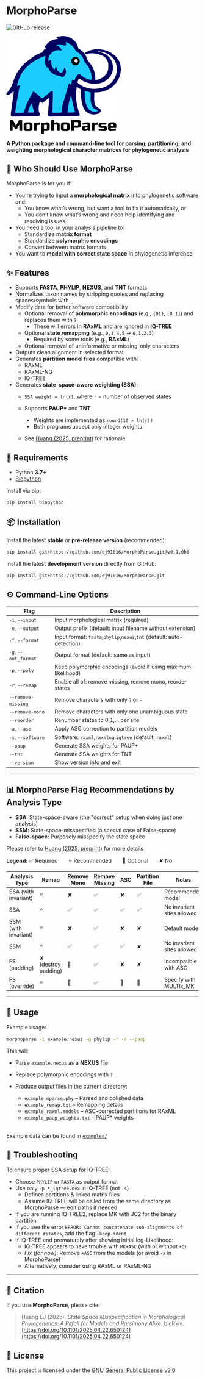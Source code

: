 # MorphoParse

![GitHub release](https://img.shields.io/github/tag/ej91016/MorphoParse.svg)
<p align="left">
  <img src="MP_logo.png" alt="MorphoParse Logo" width="300"/>
</p>

**A Python package and command-line tool for parsing, partitioning, and weighting morphological character matrices for phylogenetic analysis**


## 🦣 Who Should Use MorphoParse
MorphoParse is for you if:
- You're trying to input a **morphological matrix** into phylogenetic software and:
  - You know what’s wrong, but want a tool to fix it automatically, or
  - You don’t know what’s wrong and need help identifying and resolving issues
- You need a tool in your analysis pipeline to:
  - Standardize **matrix format**
  - Standardize **polymorphic encodings**
  - Convert between matrix formats
- You want to **model with correct state space** in phylogenetic inference

## ✨ Features
- Supports **FASTA**, **PHYLIP**, **NEXUS**, and **TNT** formats
- Normalizes taxon names by stripping quotes and replacing spaces/symbols with `_`
- Modify data for better software compatibility
  - Optional removal of **polymorphic encodings** (e.g., `{01}`, `[0 1]`) and replaces them with `?`
    - These will errors in **RAxML** and are ignored in **IQ-TREE**
  - Optional **state remapping** (e.g., `0,1,4,5` → `0,1,2,3`)
    - Required by some tools (e.g., **RAxML**)
  - Optional removal of uninformative or missing-only characters
- Outputs clean alignment in selected format
- Generates **partition model files** compatible with:
  - RAxML
  - RAxML-NG
  - IQ-TREE
- Generates **state-space-aware weighting (SSA)**:
  - `SSA weight = ln(r)`, where `r` = number of observed states
  - Supports **PAUP\*** and **TNT**

    - Weights are implemented as `round(10 × ln(r))`
    - Both programs accept only integer weights
  - See [Huang (2025, preprint)](https://doi.org/10.1101/2025.04.22.650124) for rationale

## 🧱 Requirements

- Python **3.7+**
- [Biopython](https://biopython.org/)

Install via pip:

```bash
pip install biopython
```

## 📦 Installation

Install the latest **stable** or **pre-release version** (recommended):

```bash
pip install git+https://github.com/ej91016/MorphoParse.git@v0.1.0b0
```

Install the latest **development version** directly from GitHub:

```bash
pip install git+https://github.com/ej91016/MorphoParse.git
```



## ⚙️ Command-Line Options

| Flag                 | Description                                                           |
| -------------------- | -------------------------------------------------------------------   |
| `-i`, `--input`      | Input morphological matrix (required)                                 |
| `-o`, `--output`     | Output prefix (default: input filename without extension)             |
| `-f`, `--format`     | Input format: `fasta`,`phylip`,`nexus`,`tnt` (default: auto-detection)|
| `-g`, `--out_format` | Output format (default: same as input)                                |
| `-p`, `--poly`       | Keep polymorphic encodings (avoid if using maximum likelihood)        |
| `-r`, `--remap`      | Enable all of: remove missing, remove mono, reorder states            |
| `--remove-missing`   | Remove characters with only `?` or `-`                                |
| `--remove-mono`      | Remove characters with only one unambiguous state                     |
| `--reorder`          | Renumber states to 0,1,... per site                                   |
| `-a`, `--asc`        | Apply ASC correction to partition models                              |
| `-s`, `--software`   | Software: `raxml`,`raxmlng`,`iqtree` (default: `raxml`)               |
| `--paup`             | Generate SSA weights for PAUP\*                                       |
| `--tnt`              | Generate SSA weights for TNT                                          |
| `--version`          | Show version info and exit                                            |

---
## 📊 MorphoParse Flag Recommendations by Analysis Type

- **SSA**: State-space-aware (the "correct" setup when doing just one analysis)
- **SSM**: State-space-misspecified (a special case of False-space)
- **False-space**: Purposely misspecify the state space

Please refer to [Huang (2025, preprint)](https://doi.org/10.1101/2025.04.22.650124) for more details

**Legend:** ✅ Required  ⭐ Recommended  🔘 Optional  ✘ No

| Analysis Type        | Remap               | Remove Mono  | Remove Missing  | ASC | Partition File  | Notes                      | Tools    |
| -------------------- | ------------------- | ------------ | --------------- | --- | --------------- | -------------------------- | -------- |
| SSA (with invariant) | ⭐                  | ✘           | ✅              | ✘   | ✅             | Recommended model          | All      |
| SSA                  | ⭐                  | ✅          | ✅              | ✅  | ✅             | No invariant sites allowed | All      |
| SSM (with invariant) | ⭐                  | ✘           | ✅              | ✘   | ✘              | Default model              | All      |
| SSM                  | ⭐                  | ✅          | ✅              | ✅  | ✘              | No invariant sites allowed | All      |
| FS (padding)         | ✘ (destroy padding) | 🔘          | ✅              | ✘   | ✘              | Incompatible with ASC      | All      |
| FS (override)        | ⭐                  | 🔘          | ✅              | 🔘  | 🔘             | Specify with MULTI`x`\_MK  | RAxML-NG |


---

## 🥪 Usage

Example usage:
```bash
morphoparse -i example.nexus -g phylip -r -a --paup
```

This will:

- Parse `example.nexus` as a **NEXUS** file
- Replace polymorphic encodings with `?`
- Produce output files in the current directory:

  - `example_mparse.phy`         – Parsed and polished data
  - `example_remap.txt`          – Remapping details
  - `example_raxml.models`       – ASC-corrected partitions for RAxML
  - `example_paup_weights.txt`   – PAUP\* weights
<br><br>

Example data can be found in [`examples/`](https://github.com/ej91016/MorphoParse/tree/main/examples)


## 📝 Troubleshooting

To ensure proper SSA setup for IQ-TREE:
- Choose `PHYLIP` or `FASTA` as output format
- Use only `-p *_iqtree.nex` in IQ-TREE (not `-s`)
  - Defines partitions & linked matrix files
  - Assume IQ-TREE will be called from the same directory as MorphoParse — edit paths if needed
- If you are running IQ-TREE2, replace MK with JC2 for the binary partition
- If you see the error `ERROR: Cannot concatenate sub-alignments of different #states`, add the flag `-keep-ident`
- If IQ-TREE end prematurely after showing initial log-Likelihood:
  - IQ-TREE appears to have trouble with `MK+ASC` (with or without `+G`)
  - *Fix (for now)*: Remove `+ASC` from the models (or avoid `-a` in MorphoParse)
  - Alternatively, consider using RAxML or RAxML-NG

---

## 📖 Citation

If you use **MorphoParse**, please cite:

> Huang EJ (2025). *State Space Misspecification in Morphological Phylogenetics: A Pitfall for Models and Parsimony Alike*.
> bioRxiv. [https://doi.org/10.1101/2025.04.22.650124](https://doi.org/10.1101/2025.04.22.650124)

## 🪪 License

This project is licensed under the [GNU General Public License v3.0](https://www.gnu.org/licenses/gpl-3.0.html)
